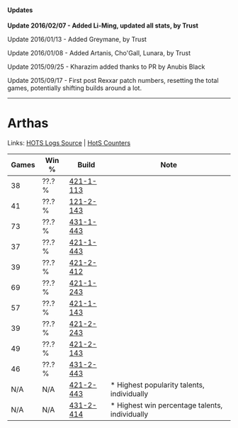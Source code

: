 #### Updates
**Update 2016/02/07 - Added Li-Ming, updated all stats, by Trust**

Update 2016/01/13 - Added Greymane, by Trust

Update 2016/01/08 - Added Artanis, Cho'Gall, Lunara, by Trust

Update 2015/09/25 - Kharazim added thanks to PR by Anubis Black

Update 2015/09/17 - First post Rexxar patch numbers, resetting the total games, potentially shifting builds around a lot.

***

# Arthas

Links: [HOTS Logs Source](https://www.hotslogs.com/Sitewide/HeroDetails?Hero=Arthas) | [HotS Counters](http://hotscounters.com/#/hero/Arthas)

Games  | Win %  | Build     | Note
-----  | -----  | -----     | ----
38     | ??.? % | [421-1-113](http://www.heroesfire.com/hots/talent-calculator/arthas#sDWf) | 
41     | ??.? % | [121-2-143](http://www.heroesfire.com/hots/talent-calculator/arthas#gnLl) | 
73     | ??.? % | [431-1-443](http://www.heroesfire.com/hots/talent-calculator/arthas#sc0J) | 
37     | ??.? % | [421-1-443](http://www.heroesfire.com/hots/talent-calculator/arthas#sDbp) | 
39     | ??.? % | [421-2-412](http://www.heroesfire.com/hots/talent-calculator/arthas#sDqy) | 
69     | ??.? % | [421-1-243](http://www.heroesfire.com/hots/talent-calculator/arthas#sDYh) | 
57     | ??.? % | [421-1-143](http://www.heroesfire.com/hots/talent-calculator/arthas#sDX7) | 
39     | ??.? % | [421-2-243](http://www.heroesfire.com/hots/talent-calculator/arthas#sDoJ) | 
49     | ??.? % | [421-2-143](http://www.heroesfire.com/hots/talent-calculator/arthas#sDml) | 
46     | ??.? % | [431-2-443](http://www.heroesfire.com/hots/talent-calculator/arthas#scFx) | 
N/A    | N/A    | [421-2-443](http://www.heroesfire.com/hots/talent-calculator/arthas#sDrR) | * Highest popularity talents, individually
N/A    | N/A    | [431-2-414](http://www.heroesfire.com/hots/talent-calculator/arthas#scFU) | * Highest win percentage talents, individually
